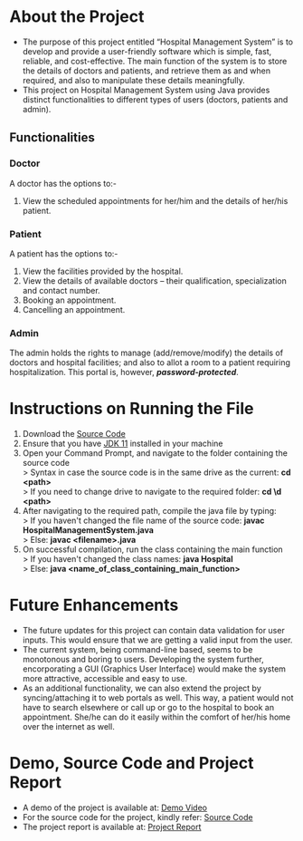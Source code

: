 # About the Project
* The purpose of this project entitled “Hospital Management System” is to develop and provide a user-friendly software which is simple, fast, reliable, and cost-effective. The main function of the system is to store the details of doctors and patients, and retrieve them as and when required, and also to manipulate these details meaningfully.
* This project on Hospital Management System using Java provides distinct functionalities to different types of users (doctors, patients and admin).


## Functionalities
### Doctor
A doctor has the options to:-
1. View the scheduled appointments for her/him and the details of her/his patient.

### Patient
A patient has the options to:-
1. View the facilities provided by the hospital.
2. View the details of available doctors – their qualification, specialization and
contact number.
3. Booking an appointment.
4. Cancelling an appointment.


### Admin
The admin holds the rights to manage (add/remove/modify) the details of doctors and hospital
facilities; and also to allot a room to a patient requiring hospitalization. This portal is, however,
***password-protected***.

# Instructions on Running the File
1. Download the [Source Code](https://github.com/Varada-D/Hospital-Management-System/blob/main/HospitalManagementSystem.java)
2. Ensure that you have [JDK 11](https://www.oracle.com/in/java/technologies/javase/jdk11-archive-downloads.html) installed in your machine
3. Open your Command Prompt, and navigate to the folder containing the source code  
        > Syntax in case the source code is in the same drive as the current: **cd \<path\>**  
        > If you need to change drive to navigate to the required folder: **cd \d \<path\>**
4. After navigating to the required path, compile the java file by typing:  
        > If you haven't changed the file name of the source code: **javac HospitalManagementSystem.java**  
        > Else: **javac \<filename\>.java**  
5. On successful compilation, run the class containing the main function  
        > If you haven't changed the class names: **java Hospital**  
        > Else: **java \<name_of_class_containing_main_function\>**

# Future Enhancements
* The future updates for this project can contain data validation for user inputs. This would ensure that we are getting a valid input from the user.
* The current system, being command-line based, seems to be monotonous and boring to users. Developing the system further, encorporating a GUI (Graphics User Interface) would make the system more attractive, accessible and easy to use.
* As an additional functionality, we can also extend the project by syncing/attaching it to web portals as well. This way, a patient would not have to search elsewhere or call up or go to the hospital to book an appointment. She/he can do it easily within the comfort of her/his home over the internet as well.


# Demo, Source Code and Project Report
* A demo of the project is available at: [Demo Video](https://github.com/Varada-D/Hospital-Management-System/blob/main/Hospital%20Management%20System%20Demo.mp4)
* For the source code for the project, kindly refer: [Source Code](https://github.com/Varada-D/Hospital-Management-System/blob/main/HospitalManagementSystem.java)
* The project report is available at: [Project Report](https://github.com/Varada-D/Hospital-Management-System/blob/main/Hospital%20Management%20System%20-%20Project%20Report.pdf)

